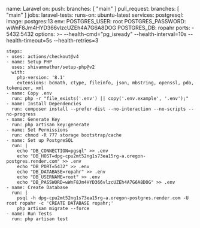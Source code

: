 name: Laravel
on:
  push:
    branches: [ "main" ]
  pull_request:
    branches: [ "main" ]
jobs:
  laravel-tests:
    runs-on: ubuntu-latest
    services:
      postgresql:
        image: postgres:13
        env:
          POSTGRES_USER: root
          POSTGRES_PASSWORD: wWnF8Jm4HYD366vlzcUZEh4A7G6A8DOG
          POSTGRES_DB: ropahr
        ports:
          - 5432:5432
        options: >-
          --health-cmd="pg_isready"
          --health-interval=10s
          --health-timeout=5s
          --health-retries=3

    steps:
    - uses: actions/checkout@v4
    - name: Setup PHP
      uses: shivammathur/setup-php@v2
      with:
        php-version: '8.1'
        extensions: bcmath, ctype, fileinfo, json, mbstring, openssl, pdo, tokenizer, xml
    - name: Copy .env
      run: php -r "file_exists('.env') || copy('.env.example', '.env');"
    - name: Install Dependencies
      run: composer install --prefer-dist --no-interaction --no-scripts --no-progress
    - name: Generate Key
      run: php artisan key:generate
    - name: Set Permissions
      run: chmod -R 777 storage bootstrap/cache
    - name: Set up PostgreSQL
      run: |
        echo "DB_CONNECTION=pgsql" >> .env
        echo "DB_HOST=dpg-cpu2mt52ng1s73ea15rg-a.oregon-postgres.render.com" >> .env
        echo "DB_PORT=5432" >> .env
        echo "DB_DATABASE=ropahr" >> .env
        echo "DB_USERNAME=root" >> .env
        echo "DB_PASSWORD=wWnF8Jm4HYD366vlzcUZEh4A7G6A8DOG" >> .env
    - name: Create Database
      run: |
        psql -h dpg-cpu2mt52ng1s73ea15rg-a.oregon-postgres.render.com -U root ropahr -c 'CREATE DATABASE ropahr;'
        php artisan migrate --force
    - name: Run Tests
      run: php artisan test
